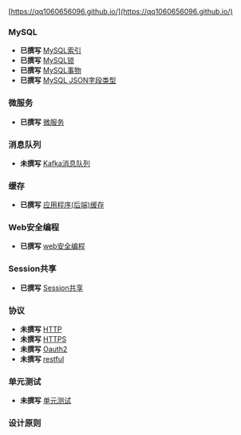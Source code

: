 [https://qq1060656096.github.io/](https://qq1060656096.github.io/)

### MySQL
* **已撰写** [MySQL索引](development/database/mysql/index.md)
* **已撰写** [MySQL锁](development/database/mysql/lock.md)
* **已撰写** [MySQL事物](development/database/mysql/transaction.md)
* **已撰写** [MySQL JSON字段类型](development/database/mysql/field.json.md)

### 微服务
* **已撰写** [微服务](development/microservice/index.md)

### 消息队列
* **未撰写** [Kafka消息队列](development/queue/kafka/index.md)

### 缓存
* **已撰写** [应用程序(后端)缓存](development/cache/index.md)


### Web安全编程
* **已撰写** [web安全编程](development/secure/index.md)

### Session共享
* **已撰写** [Session共享](development/session/index.md)


### 协议
* **未撰写** [HTTP](development/network/index.md)
* **未撰写** [HTTPS](development/network/index.md)
* **未撰写** [Oauth2](development/rfc/index.md)
* **未撰写** [restful](development/rfc/index.md)


### 单元测试
* **未撰写** [单元测试](development/test/index.md)

### 设计原则